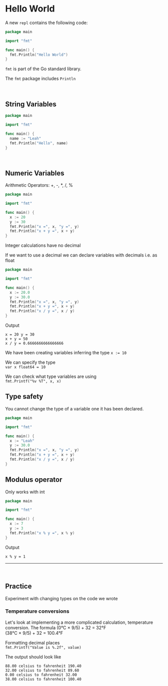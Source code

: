 
# Hello World 

A new `repl` contains the following code:
```go
package main

import "fmt"

func main() {
  fmt.Println("Hello World")
}
```

`fmt` is part of the Go standard library.

The `fmt` package includes `Println`

<br>

## String Variables

```go
package main

import "fmt"

func main() {
  name := "Leah"
  fmt.Println("Hello", name)
}
```


<br>

## Numeric Variables

Arithmetic Operators: +, -, *, /, %

```go
package main

import "fmt"

func main() {
  x := 20
  y := 30
  fmt.Println("x =", x, "y =", y)
  fmt.Println("x + y =", x + y)
}
```

Integer calculations have no decimal 

If we want to use a decimal we can declare variables with decimals i.e. as float 


```go
package main

import "fmt"

func main() {
  x := 20.0
  y := 30.0
  fmt.Println("x =", x, "y =", y)
  fmt.Println("x + y =", x + y)
  fmt.Println("x / y =", x / y)
}
```

Output
```
x = 20 y = 30
x + y = 50
x / y = 0.6666666666666666
```

We have been creating variables inferring the type
`x := 10`

We can specify the type  
`var x float64 = 10`


We can check what type variables are using  
`fmt.Printf("%v %T", x, x)`


## Type safety
You cannot change the type of a variable one it has been declared.

```go
package main

import "fmt"

func main() {
  x := "Leah"
  y := 30.0
  fmt.Println("x =", x, "y =", y)
  fmt.Println("x + y =", x + y)
  fmt.Println("x / y =", x / y)
}
```

## Modulus operator
Only works with int

```go
package main

import "fmt"

func main() {
  x := 7
  y := 3
  fmt.Println("x % y =", x % y)
}
```

Output
```
x % y = 1
```


<hr>

<br>

## Practice 

Experiment with changing types on the code we wrote


### Temperature conversions
Let's look at implementing a more complicated calculation, temperature conversion. 
The formula
(0°C × 9/5) + 32 = 32°F  
(38°C × 9/5) + 32 = 100.4°F  


Formatting decimal places  
`fmt.Printf("Value is %.2f", value)`

The output should look like  
```
88.00 celsius to fahrenheit 190.40
32.00 celsius to fahrenheit 89.60
0.00 celsius to fahrenheit 32.00
38.00 celsius to fahrenheit 100.40
```
